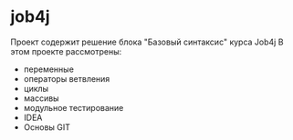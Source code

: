 # job4j
 Проект содержит решение блока "Базовый синтаксис" курса Job4j
 В этом проекте рассмотрены:
- переменные
- операторы ветвления
- циклы
- массивы
- модульное тестирование
- IDEA
- Основы GIT